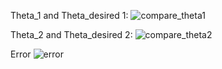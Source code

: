 
Theta_1 and Theta_desired 1:
![compare_theta1](https://cloud.githubusercontent.com/assets/11730626/12203279/3a698c82-b682-11e5-860c-47fbb97f2f6e.png)

Theta_2 and Theta_desired 2:
![compare_theta2](https://cloud.githubusercontent.com/assets/11730626/12203284/40ca1b32-b682-11e5-8b2a-63b0e9796f91.png)

Error
![error](https://cloud.githubusercontent.com/assets/11730626/12203300/5021d714-b682-11e5-9924-eadf612e7677.png)
